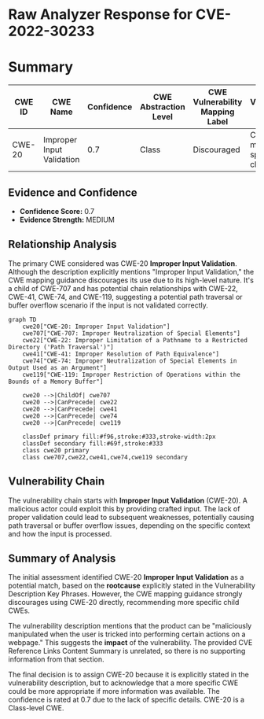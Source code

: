 # Raw Analyzer Response for CVE-2022-30233

# Summary
| CWE ID | CWE Name | Confidence | CWE Abstraction Level | CWE Vulnerability Mapping Label | CWE-Vulnerability Mapping Notes |
|---|---|---|---|---|---|
| CWE-20 | Improper Input Validation | 0.7 | Class | Discouraged | Consider more specific children |

## Evidence and Confidence

*   **Confidence Score:** 0.7
*   **Evidence Strength:** MEDIUM

## Relationship Analysis
The primary CWE considered was CWE-20 **Improper Input Validation**. Although the description explicitly mentions "Improper Input Validation," the CWE mapping guidance discourages its use due to its high-level nature. It's a child of CWE-707 and has potential chain relationships with CWE-22, CWE-41, CWE-74, and CWE-119, suggesting a potential path traversal or buffer overflow scenario if the input is not validated correctly.

```mermaid
graph TD
    cwe20["CWE-20: Improper Input Validation"]
    cwe707["CWE-707: Improper Neutralization of Special Elements"]
    cwe22["CWE-22: Improper Limitation of a Pathname to a Restricted Directory ('Path Traversal')"]
    cwe41["CWE-41: Improper Resolution of Path Equivalence"]
    cwe74["CWE-74: Improper Neutralization of Special Elements in Output Used as an Argument"]
    cwe119["CWE-119: Improper Restriction of Operations within the Bounds of a Memory Buffer"]

    cwe20 -->|ChildOf| cwe707
    cwe20 -->|CanPrecede| cwe22
    cwe20 -->|CanPrecede| cwe41
    cwe20 -->|CanPrecede| cwe74
    cwe20 -->|CanPrecede| cwe119

    classDef primary fill:#f96,stroke:#333,stroke-width:2px
    classDef secondary fill:#69f,stroke:#333
    class cwe20 primary
    class cwe707,cwe22,cwe41,cwe74,cwe119 secondary
```

## Vulnerability Chain
The vulnerability chain starts with **Improper Input Validation** (CWE-20). A malicious actor could exploit this by providing crafted input. The lack of proper validation could lead to subsequent weaknesses, potentially causing path traversal or buffer overflow issues, depending on the specific context and how the input is processed.

## Summary of Analysis
The initial assessment identified CWE-20 **Improper Input Validation** as a potential match, based on the **rootcause** explicitly stated in the Vulnerability Description Key Phrases. However, the CWE mapping guidance strongly discourages using CWE-20 directly, recommending more specific child CWEs.

The vulnerability description mentions that the product can be "maliciously manipulated when the user is tricked into performing certain actions on a webpage." This suggests the **impact** of the vulnerability. The provided CVE Reference Links Content Summary is unrelated, so there is no supporting information from that section.

The final decision is to assign CWE-20 because it is explicitly stated in the vulnerability description, but to acknowledge that a more specific CWE could be more appropriate if more information was available. The confidence is rated at 0.7 due to the lack of specific details. CWE-20 is a Class-level CWE.